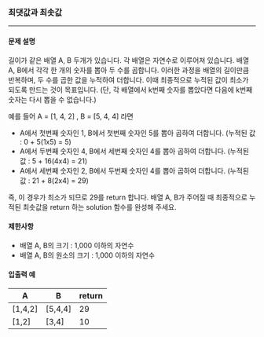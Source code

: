 ### 최댓값과 최솟값

***

#### 문제 설명

길이가 같은 배열 A, B 두개가 있습니다. 각 배열은 자연수로 이루어져 있습니다. 
배열 A, B에서 각각 한 개의 숫자를 뽑아 두 수를 곱합니다. 
이러한 과정을 배열의 길이만큼 반복하며, 두 수를 곱한 값을 누적하여 더합니다. 
이때 최종적으로 누적된 값이 최소가 되도록 만드는 것이 목표입니다. 
(단, 각 배열에서 k번째 숫자를 뽑았다면 다음에 k번째 숫자는 다시 뽑을 수 없습니다.)

예를 들어 A = [1, 4, 2] , B = [5, 4, 4] 라면
- A에서 첫번째 숫자인 1, B에서 첫번째 숫자인 5를 뽑아 곱하여 더합니다. (누적된 값 : 0 + 5(1x5) = 5)
- A에서 두번째 숫자인 4, B에서 세번째 숫자인 4를 뽑아 곱하여 더합니다. (누적된 값 : 5 + 16(4x4) = 21)
- A에서 세번째 숫자인 2, B에서 두번째 숫자인 4를 뽑아 곱하여 더합니다. (누적된 값 : 21 + 8(2x4) = 29)

즉, 이 경우가 최소가 되므로 29를 return 합니다.
배열 A, B가 주어질 때 최종적으로 누적된 최솟값을 return 하는 solution 함수를 완성해 주세요.

#### 제한사항
- 배열 A, B의 크기 : 1,000 이하의 자연수
- 배열 A, B의 원소의 크기 : 1,000 이하의 자연수

#### 입출력 예
|A      |B      |return|
|-------|-------|------|
|[1,4,2]|[5,4,4]|29    |
|[1,2]  |[3,4]  |10    |